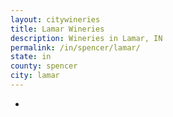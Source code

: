 ```yaml
---
layout: citywineries
title: Lamar Wineries
description: Wineries in Lamar, IN
permalink: /in/spencer/lamar/
state: in
county: spencer
city: lamar
---
```

-
